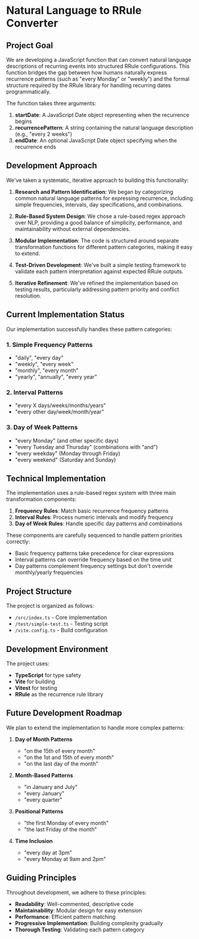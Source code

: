 # Natural Language to RRule Converter

## Project Goal

We are developing a JavaScript function that can convert natural language descriptions of recurring events into structured RRule configurations. This function bridges the gap between how humans naturally express recurrence patterns (such as "every Monday" or "weekly") and the formal structure required by the RRule library for handling recurring dates programmatically.

The function takes three arguments:
1. **startDate**: A JavaScript Date object representing when the recurrence begins
2. **recurrencePattern**: A string containing the natural language description (e.g., "every 2 weeks")
3. **endDate**: An optional JavaScript Date object specifying when the recurrence ends

## Development Approach

We've taken a systematic, iterative approach to building this functionality:

1. **Research and Pattern Identification**: We began by categorizing common natural language patterns for expressing recurrence, including simple frequencies, intervals, day specifications, and combinations.

2. **Rule-Based System Design**: We chose a rule-based regex approach over NLP, providing a good balance of simplicity, performance, and maintainability without external dependencies.

3. **Modular Implementation**: The code is structured around separate transformation functions for different pattern categories, making it easy to extend.

4. **Test-Driven Development**: We've built a simple testing framework to validate each pattern interpretation against expected RRule outputs.

5. **Iterative Refinement**: We've refined the implementation based on testing results, particularly addressing pattern priority and conflict resolution.

## Current Implementation Status

Our implementation successfully handles these pattern categories:

### 1. Simple Frequency Patterns
- "daily", "every day"
- "weekly", "every week"
- "monthly", "every month"
- "yearly", "annually", "every year"

### 2. Interval Patterns
- "every X days/weeks/months/years"
- "every other day/week/month/year"

### 3. Day of Week Patterns
- "every Monday" (and other specific days)
- "every Tuesday and Thursday" (combinations with "and")
- "every weekday" (Monday through Friday)
- "every weekend" (Saturday and Sunday)

## Technical Implementation

The implementation uses a rule-based regex system with three main transformation components:

1. **Frequency Rules**: Match basic recurrence frequency patterns
2. **Interval Rules**: Process numeric intervals and modify frequency
3. **Day of Week Rules**: Handle specific day patterns and combinations

These components are carefully sequenced to handle pattern priorities correctly:
- Basic frequency patterns take precedence for clear expressions
- Interval patterns can override frequency based on the time unit
- Day patterns complement frequency settings but don't override monthly/yearly frequencies

## Project Structure

The project is organized as follows:
- `/src/index.ts` - Core implementation
- `/test/simple-test.ts` - Testing script
- `/vite.config.ts` - Build configuration

## Development Environment

The project uses:
- **TypeScript** for type safety
- **Vite** for building
- **Vitest** for testing
- **RRule** as the recurrence rule library

## Future Development Roadmap

We plan to extend the implementation to handle more complex patterns:

1. **Day of Month Patterns**
   - "on the 15th of every month"
   - "on the 1st and 15th of every month"
   - "on the last day of the month"

2. **Month-Based Patterns**
   - "in January and July"
   - "every January"
   - "every quarter"

3. **Positional Patterns**
   - "the first Monday of every month"
   - "the last Friday of the month"

4. **Time Inclusion**
   - "every day at 3pm"
   - "every Monday at 9am and 2pm"

## Guiding Principles

Throughout development, we adhere to these principles:
- **Readability**: Well-commented, descriptive code
- **Maintainability**: Modular design for easy extension
- **Performance**: Efficient pattern matching
- **Progressive Implementation**: Building complexity gradually
- **Thorough Testing**: Validating each pattern category
